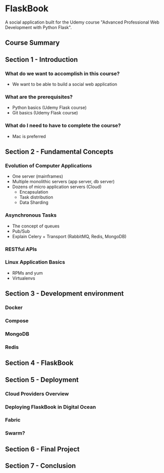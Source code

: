 # FlaskBook

A social application built for the Udemy course "Advanced Professional Web Development with Python Flask".

## Course Summary

## Section 1 - Introduction

### What do we want to accomplish in this course?
- We want to be able to build a social web application

### What are the prerequisites?
- Python basics (Udemy Flask course)
- Git basics (Udemy Flask course)

### What do I need to have to complete the course?
- Mac is preferred

## Section 2 - Fundamental Concepts

### Evolution of Computer Applications
- One server (mainframes)
- Multiple monolithic servers (app server, db server)
- Dozens of micro application servers (Cloud)
  - Encapsulation
  - Task distribution
  - Data Sharding

### Asynchronous Tasks
- The concept of queues
- Pub/Sub
- Explain Celery + Transport (RabbitMQ, Redis, MongoDB)

### RESTful APIs

### Linux Application Basics
- RPMs and yum
- Virtualenvs

## Section 3 - Development environment

### Docker

### Compose

### MongoDB

### Redis

## Section 4 - FlaskBook

## Section 5 - Deployment

### Cloud Providers Overview

### Deploying FlaskBook in Digital Ocean

### Fabric

### Swarm?

## Section 6 - Final Project

## Section 7 - Conclusion
